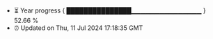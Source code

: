 - ⏳ Year progress { ███████████████▁▁▁▁▁▁▁▁▁▁▁▁▁▁▁ } 52.66 %
- ⏰ Updated on Thu, 11 Jul 2024 17:18:35 GMT

